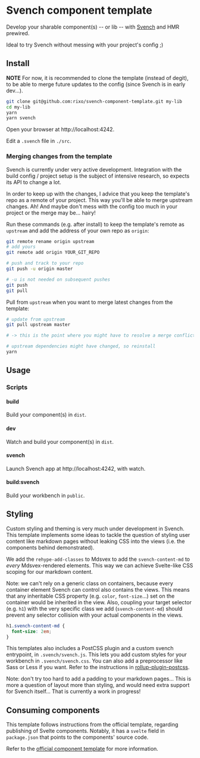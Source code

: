 # Svench component template

Develop your sharable component(s) -- or lib -- with [Svench](https://github.com/rixo/svench) and HMR prewired.

Ideal to try Svench without messing with your project's config ;)

## Install

**NOTE** For now, it is recommended to clone the template (instead of degit), to be able to merge future updates to the config (since Svench is in early dev...).

```bash
git clone git@github.com:rixo/svench-component-template.git my-lib
cd my-lib
yarn
yarn svench
```

Open your browser at http://localhost:4242.

Edit a `.svench` file in `./src`.

### Merging changes from the template

Svench is currently under very active development. Integration with the build config / project setup is the subject of intensive research, so expects its API to change a lot.

In order to keep up with the changes, I advice that you keep the template's repo as a remote of your project. This way you'll be able to merge upstream changes. Ah! And maybe don't mess with the config too much in your project or the merge may be... hairy!

Run these commands (e.g. after install) to keep the template's remote as `upstream` and add the address of your own repo as `origin`:

```bash
git remote rename origin upstream
# add yours
git remote add origin YOUR_GIT_REPO

# push and track to your repo
git push -u origin master

# -u is not needed on subsequent pushes
git push
git pull
```

Pull from `upstream` when you want to merge latest changes from the template:

```bash
# update from upstream
git pull upstream master

# -> this is the point where you might have to resolve a merge conflict or two...

# upstream dependencies might have changed, so reinstall
yarn
```

## Usage

### Scripts

#### build

Build your component(s) in `dist`.

#### dev

Watch and build your component(s) in `dist`.

#### svench

Launch Svench app at http://localhost:4242, with watch.

#### build:svench

Build your workbench in `public`.

## Styling

Custom styling and theming is very much under development in Svench. This template implements some ideas to tackle the question of styling user content like markdown pages without leaking CSS into the views (i.e. the components behind demonstrated).

We add the `rehype-add-classes` to Mdsvex to add the `svench-content-md` to _every_ Mdsvex-rendered elements. This way we can achieve Svelte-like CSS scoping for our markdown content.

Note: we can't rely on a generic class on containers, because every container element Svench can control also contains the views. This means that any inheritable CSS property (e.g. `color`, `font-size`...) set on the container would be inherited in the view. Also, coupling your target selector (e.g. `h1`) with the very specific class we add (`svench-content-md`) should prevent any selector collision with your actual components in the views.

```css
h1.svench-content-md {
  font-size: 2em;
}
```

This templates also includes a PostCSS plugin and a custom svench entrypoint, in `.svench/svench.js`. This lets you add custom styles for your workbench in `.svench/svench.css`. You can also add a preprocessor like Sass or Less if you want. Refer to the instructions in [rollup-plugin-postcss](https://github.com/egoist/rollup-plugin-postcss#with-sassstylusless).

Note: don't try too hard to add a padding to your markdown pages... This is more a question of layout more than styling, and would need extra support for Svench itself... That is currently a work in progress!

## Consuming components

This template follows instructions from the official template, regarding publishing of Svelte components. Notably, it has a `svelte` field in `package.json` that points to the components' source code.

Refer to the [official component template](https://github.com/sveltejs/component-template#consuming-components) for more information.

